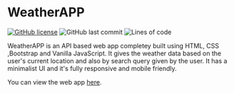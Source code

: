 # WeatherAPP
[![GitHub license](https://img.shields.io/github/license/code-reaper08/WeatherAPP?style=for-the-badge)](https://github.com/code-reaper08/WeatherAPP/blob/main/LICENSE.md) ![GitHub last commit](https://img.shields.io/github/last-commit/code-reaper08/WeatherAPP?style=for-the-badge) ![Lines of code](https://img.shields.io/tokei/lines/github/code-reaper08/WeatherAPP?style=for-the-badge)

WeatherAPP is an API based web app completey built using HTML, CSS ,Bootstrap and Vanilla JavaScript.
It gives the weather data based on the user's current location and also by search query given by the user.
It has a minimalist UI and it's fully responsive and mobile friendly.

You can view the web app [here](https://code-reaper08.github.io/WeatherAPP/).
